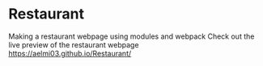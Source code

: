 # Restaurant
Making a restaurant webpage using modules and webpack
Check out the live preview of the restaurant webpage 
https://aelmi03.github.io/Restaurant/
